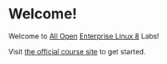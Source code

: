 # Welcome!

Welcome to [All Open](https://all-open.com) [Enterprise Linux 8](https://all-open.com/enterprise-linux-8-in-action-training-workshop) Labs!

Visit [the official course site](https://el8-lab.all-open.com) to get started.

